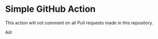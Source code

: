 # Simple GitHub Action

This action will not comment on all Pull requests made in this repository.


Aiit
